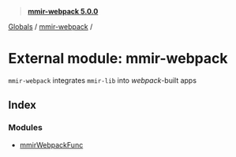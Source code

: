 > **[mmir-webpack 5.0.0](../README.md)**

[Globals](../README.md) / [mmir-webpack](mmir_webpack.md) /

# External module: mmir-webpack

`mmir-webpack` integrates `mmir-lib` into _webpack_-built apps

## Index

### Modules

* [mmirWebpackFunc](mmir_webpack.mmirwebpackfunc.md)